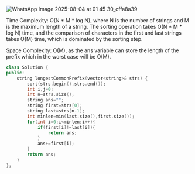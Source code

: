 ![WhatsApp Image 2025-08-04 at 01 45 30_cffa8a39](https://github.com/user-attachments/assets/b83a712e-5710-4592-aa7c-59188a72db64)

Time Complexity: O(N * M * log N), where N is the number of strings and M is the maximum length of a string. The sorting operation takes O(N * M * log N) time, and the comparison of characters in the first and last strings takes O(M) time, which is dominated by the sorting step.

Space Complexity: O(M), as the ans variable can store the length of the prefix which in the worst case will be O(M).

```cpp
class Solution {
public:
    string longestCommonPrefix(vector<string>& strs) {
        sort(strs.begin(),strs.end());
        int i,j=0;
        int n=strs.size();
        string ans="";
        string first=strs[0];
        string last=strs[n-1];
        int minlen=min(last.size(),first.size());
        for(int i=0;i<minlen;i++){
            if(first[i]!=last[i]){
                return ans;
            }
            ans+=first[i];
        }
        return ans;
    }
};
